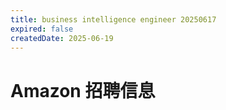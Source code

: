 ```yaml
---
title: business intelligence engineer 20250617
expired: false
createdDate: 2025-06-19
---
```


# Amazon 招聘信息

<JobPostingTable job-posting-json-path="amazon/data/business-intelligence-engineer-20250617.json" />
